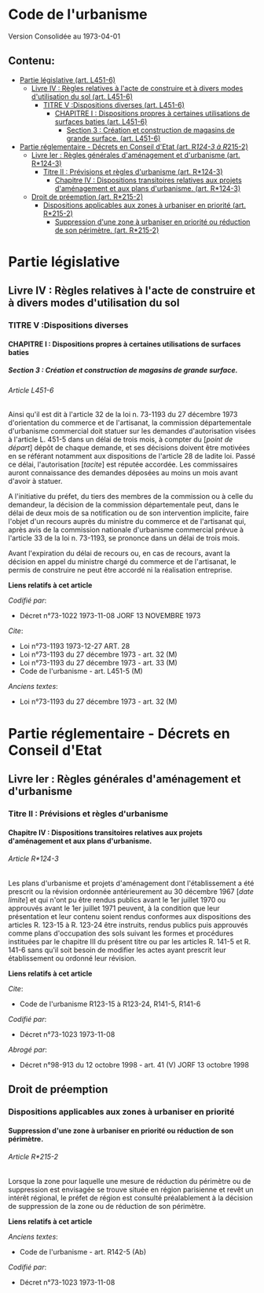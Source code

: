 # Code de l'urbanisme  
Version Consolidée au 1973-04-01
## Contenu: 
  - [Partie législative (art. L451-6)](#1)
    - [Livre IV : Règles relatives à l'acte de construire et à divers modes d'utilisation du sol (art. L451-6)](#2)
      - [TITRE V :Dispositions diverses (art. L451-6)](#3)
        - [CHAPITRE I : Dispositions propres à certaines utilisations de surfaces baties (art. L451-6)](#4)
          - [Section 3 : Création et construction de magasins de grande surface. (art. L451-6)](#5)
  - [Partie réglementaire - Décrets en Conseil d'Etat (art. R*124-3 à R*215-2)](#6)
    - [Livre Ier : Règles générales d'aménagement et d'urbanisme (art. R*124-3)](#7)
      - [Titre II : Prévisions et règles d'urbanisme (art. R*124-3)](#8)
        - [Chapitre IV : Dispositions transitoires relatives aux projets d'aménagement et aux plans d'urbanisme. (art. R*124-3)](#9)
    - [Droit de préemption (art. R*215-2)](#10)
      - [Dispositions applicables aux zones à urbaniser en priorité (art. R*215-2)](#11)
        - [Suppression d'une zone à urbaniser en priorité ou réduction de son périmètre. (art. R*215-2)](#12)
# Partie législative<a id=1></a>

## Livre IV : Règles relatives à l'acte de construire et à divers modes d'utilisation du sol<a id=2></a>

### TITRE V :Dispositions diverses<a id=3></a>

#### CHAPITRE I : Dispositions propres à certaines utilisations de surfaces baties<a id=4></a>

##### Section 3 : Création et construction de magasins de grande surface.<a id=5></a>

###### Article L451-6

Ainsi qu'il est dit à l'article 32 de la loi n. 73-1193 du 27 décembre 1973 d'orientation du commerce et de l'artisanat, la
commission départementale d'urbanisme commercial doit statuer sur les demandes d'autorisation visées à l'article L. 451-5
dans un délai de trois mois, à compter du [*point de départ*] dépôt de chaque demande, et ses décisions doivent être motivées
en se référant notamment aux dispositions de l'article 28 de ladite loi. Passé ce délai, l'autorisation [*tacite*] est
réputée accordée. Les commissaires auront connaissance des demandes déposées au moins un mois avant d'avoir à statuer.

A l'initiative du préfet, du tiers des membres de la commission ou à celle du demandeur, la décision de la commission
départementale peut, dans le délai de deux mois de sa notification ou de son intervention implicite, faire l'objet d'un
recours auprès du ministre du commerce et de l'artisanat qui, après avis de la commission nationale d'urbanisme commercial
prévue à l'article 33 de la loi n. 73-1193, se prononce dans un délai de trois mois.

Avant l'expiration du délai de recours ou, en cas de recours, avant la décision en appel du ministre chargé du commerce et de
l'artisanat, le permis de construire ne peut être accordé ni la réalisation entreprise.

**Liens relatifs à cet article**

_Codifié par_:

  - Décret n°73-1022 1973-11-08 JORF 13 NOVEMBRE 1973

_Cite_:

  - Loi n°73-1193 1973-12-27 ART. 28
  - Loi n°73-1193 du 27 décembre 1973 - art. 32 (M)
  - Loi n°73-1193 du 27 décembre 1973 - art. 33 (M)
  - Code de l'urbanisme - art. L451-5 (M)

_Anciens textes_:

  - Loi n°73-1193 du 27 décembre 1973 - art. 32 (M)


# Partie réglementaire - Décrets en Conseil d'Etat<a id=6></a>

## Livre Ier : Règles générales d'aménagement et d'urbanisme<a id=7></a>

### Titre II : Prévisions et règles d'urbanisme<a id=8></a>

#### Chapitre IV : Dispositions transitoires relatives aux projets d'aménagement et aux plans d'urbanisme.<a id=9></a>

###### Article R*124-3

Les plans d'urbanisme et projets d'aménagement dont l'établissement a été prescrit ou la révision ordonnée antérieurement au
30 décembre 1967 [*date limite*] et qui n'ont pu être rendus publics avant le 1er juillet 1970 ou approuvés avant le 1er
juillet 1971 peuvent, à la condition que leur présentation et leur contenu soient rendus conformes aux dispositions des
articles R. 123-15 à R. 123-24 être instruits, rendus publics puis approuvés comme plans d'occupation des sols suivant les
formes et procédures instituées par le chapitre III du présent titre ou par les articles R. 141-5 et R. 141-6 sans qu'il soit
besoin de modifier les actes ayant prescrit leur établissement ou ordonné leur révision.

**Liens relatifs à cet article**

_Cite_:

  - Code de l'urbanisme R123-15 à R123-24, R141-5, R141-6

_Codifié par_:

  - Décret n°73-1023 1973-11-08

_Abrogé par_:

  - Décret n°98-913 du 12 octobre 1998 - art. 41 (V) JORF 13 octobre 1998


## Droit de préemption<a id=10></a>

### Dispositions applicables aux zones à urbaniser en priorité<a id=11></a>

#### Suppression d'une zone à urbaniser en priorité ou réduction de son périmètre.<a id=12></a>

###### Article R*215-2

Lorsque la zone pour laquelle une mesure de réduction du périmètre ou de suppression est envisagée se trouve située en région
parisienne et revêt un intérêt régional, le préfet de région est consulté préalablement à la décision de suppression de la
zone ou de réduction de son périmètre.

**Liens relatifs à cet article**

_Anciens textes_:

  - Code de l'urbanisme - art. R142-5 (Ab)

_Codifié par_:

  - Décret n°73-1023 1973-11-08


